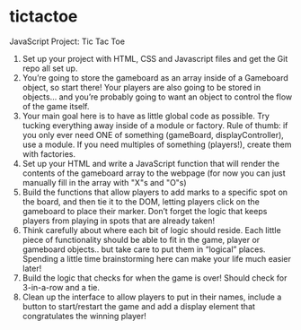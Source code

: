 # tictactoe

JavaScript Project: Tic Tac Toe

1. Set up your project with HTML, CSS and Javascript files and get the Git repo all set up.
2. You’re going to store the gameboard as an array inside of a Gameboard object, so start there! Your players are also going to be stored in objects… and you’re probably going to want an object to control the flow of the game itself.
3. Your main goal here is to have as little global code as possible. Try tucking everything away inside of a module or factory. Rule of thumb: if you only ever need ONE of something (gameBoard, displayController), use a module. If you need multiples of something (players!), create them with factories.
4. Set up your HTML and write a JavaScript function that will render the contents of the gameboard array to the webpage (for now you can just manually fill in the array with "X"s and "O"s)
5. Build the functions that allow players to add marks to a specific spot on the board, and then tie it to the DOM, letting players click on the gameboard to place their marker. Don’t forget the logic that keeps players from playing in spots that are already taken!
6. Think carefully about where each bit of logic should reside. Each little piece of functionality should be able to fit in the game, player or gameboard objects.. but take care to put them in “logical” places. Spending a little time brainstorming here can make your life much easier later!
7. Build the logic that checks for when the game is over! Should check for 3-in-a-row and a tie.
8. Clean up the interface to allow players to put in their names, include a button to start/restart the game and add a display element that congratulates the winning player!
